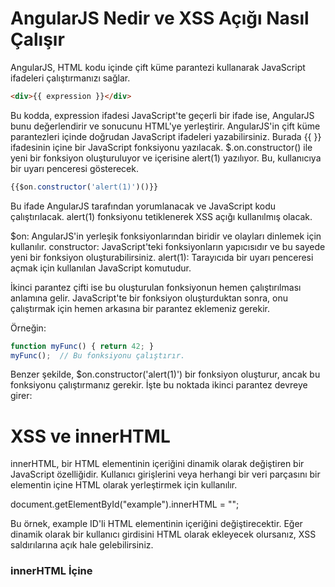 <h1>AngularJS Nedir ve XSS Açığı Nasıl Çalışır</h1>
AngularJS, HTML kodu içinde çift küme parantezi kullanarak JavaScript ifadeleri çalıştırmanızı sağlar.

```html
<div>{{ expression }}</div>
```

Bu kodda, expression ifadesi JavaScript'te geçerli bir ifade ise, AngularJS bunu değerlendirir ve sonucunu HTML'ye yerleştirir.
AngularJS'in çift küme parantezleri içinde doğrudan JavaScript ifadeleri yazabilirsiniz. Burada {{ }} ifadesinin içine bir JavaScript fonksiyonu yazılacak. $.on.constructor() ile yeni bir fonksiyon oluşturuluyor ve içerisine alert(1) yazılıyor. Bu, kullanıcıya bir uyarı penceresi gösterecek.

```javascript
{{$on.constructor('alert(1)')()}}
```
Bu ifade AngularJS tarafından yorumlanacak ve JavaScript kodu çalıştırılacak. alert(1) fonksiyonu tetiklenerek XSS açığı kullanılmış olacak.

$on: AngularJS'in yerleşik fonksiyonlarından biridir ve olayları dinlemek için kullanılır.
constructor: JavaScript'teki fonksiyonların yapıcısıdır ve bu sayede yeni bir fonksiyon oluşturabilirsiniz.
alert(1): Tarayıcıda bir uyarı penceresi açmak için kullanılan JavaScript komutudur.

İkinci parantez çifti ise bu oluşturulan fonksiyonun hemen çalıştırılması anlamına gelir. JavaScript'te bir fonksiyon oluşturduktan sonra, onu çalıştırmak için hemen arkasına bir parantez eklemeniz gerekir.

Örneğin:
```javascript
function myFunc() { return 42; }
myFunc();  // Bu fonksiyonu çalıştırır.
```

Benzer şekilde, $on.constructor('alert(1)') bir fonksiyon oluşturur, ancak bu fonksiyonu çalıştırmanız gerekir. İşte bu noktada ikinci parantez devreye girer:


<h1> XSS ve innerHTML </h1>

innerHTML, bir HTML elementinin içeriğini dinamik olarak değiştiren bir JavaScript özelliğidir. Kullanıcı girişlerini veya herhangi bir veri parçasını bir elementin içine HTML olarak yerleştirmek için kullanılır.

document.getElementById("example").innerHTML = "<script>alert('XSS');</script>";

Bu örnek, example ID'li HTML elementinin içeriğini değiştirecektir. Eğer dinamik olarak bir kullanıcı girdisini HTML olarak ekleyecek olursanız, XSS saldırılarına açık hale gelebilirsiniz.

<h3>innerHTML İçine <script> Tagi Koymak </h3>

Tarayıcılar, güvenlik ve performans nedenlerinden dolayı, innerHTML kullanılarak sonradan sayfaya eklenen <script> taglerini otomatik olarak çalıştırmaz. Bu, tarayıcıların bilinçli bir güvenlik önlemidir. Dinamik olarak eklenen <script> etiketleri doğrudan çalışmaz, bu yüzden kötü niyetli bir kullanıcının XSS açığından faydalanması bu yolla engellenmeye çalışılır.

Bu davranış, XSS saldırıları bağlamında oldukça önemlidir çünkü tarayıcılar bu tür saldırıları kısmen önleyebilmek için <script> taglerini dinamik olarak çalıştırmamayı seçmiştir. Ancak bu, XSS saldırılarının tamamen önüne geçmez. Saldırganlar hala başka yollarla zararlı JavaScript kodu çalıştırabilir. Örneğin:

Event Handlers: Dinamik olarak bir HTML elementine onclick, onmouseover, vb. gibi olay dinleyicileri eklenebilir. Örnek:

```html
document.getElementById("example").innerHTML = "<img src='x' onerror='alert(1)'>";
```
Bu örnekte, bir resim etiketi <img> ekleniyor ve resim yüklenemediğinde onerror olayı tetiklenerek alert(1) çalıştırılıyor.



<h1>Escape (Kaçış Karakterleri Kullanma)</h1>

"Escape" (kaçış), özel karakterlerin yanlış yorumlanmasını engellemek için, bu karakterleri farklı biçimlerde ifade etmektir. Örneğin, HTML, JavaScript, URL gibi ortamlarda bazı karakterler özel bir anlam taşır (örn: <, >, ", &). Bu karakterlerin ham haliyle kullanılması güvenlik riskleri doğurabilir veya beklenmeyen davranışlara neden olabilir. Escape, bu karakterlerin özel anlamını kaybettirerek onları güvenli hale getirir.

Örnek 1: HTML Escape
HTML belgelerinde <, > gibi karakterler etiket anlamı taşır. Bu karakterlerin kullanıcı tarafından sağlanan içeriklerde kullanılması, Cross-Site Scripting (XSS) gibi saldırılara neden olabilir.

Problemi Gösterme:

```javascript
<p>Kullanıcı Yorum: <script>alert("XSS Saldırısı!");</script></p>
```
Yukarıdaki kodda, kullanıcının yazdığı yorumda bir <script> etiketi varsa, bu doğrudan çalışır ve bir XSS saldırısına neden olabilir. Bu tür karakterleri kaçırmak (escape) bu riski ortadan kaldırır.

Çözüm:

```javascript
<p>Kullanıcı Yorum: &lt;script&gt;alert("XSS Saldırısı!");&lt;/script&gt;</p>
```
Bu durumda, < ve > işaretleri &lt; ve &gt; olarak escape edildi. Tarayıcı, bu karakterleri HTML etiketleri olarak değil, düz metin olarak algılar.

Örnek 2: JavaScript Escape
JavaScript'te de " veya ' karakterleri, string sınırları anlamına gelir ve yanlış yerlerde kullanılırsa hata veya güvenlik riski oluşturabilir.

Problemi Gösterme:

```javascript
let userInput = '"; alert("XSS");';
let script = `<script>let data = "${userInput}";</script>`;
document.write(script);
```
Yukarıdaki JavaScript kodu, kötü niyetli bir kullanıcının girdiği "; alert("XSS"); karakterleri sayesinde bir XSS saldırısına açık hale gelir.

Çözüm: Kaçış karakterleriyle bu sorunu çözebiliriz:

```javascript
let userInput = '\"; alert(\"XSS\");';
let script = `<script>let data = "${userInput}";</script>`;
document.write(script);
```
Bu kodda, " işareti kaçırılarak (escaped) JavaScript tarafından string sınırı olarak algılanmaz ve saldırı önlenir.



<h1>Encode (Kodlama)</h1>
"Encode" (kodlama), verilerin farklı ortamlarda güvenli şekilde taşınması veya işlenmesi için kullanılan bir tekniktir. Kodlama, verinin belirli bir formatta yeniden düzenlenmesi anlamına gelir ve bu genellikle veri taşırken veya iletilirken veri bütünlüğünü korur. Web geliştirmede sıkça kullanılan birkaç encode türü şunlardır:

Örnek 1: URL Encode
URL'ler yalnızca belirli bir karakter kümesini destekler ve bazı karakterler URL'de kullanılamaz. URL encoding (yüzde kodlama) bu karakterlerin URL içinde güvenli bir şekilde taşınabilmesi için onları dönüştürür.

Problemi Gösterme: Eğer bir URL'nin parçası olarak bir boşluk veya diğer özel karakterler kullanmak isterseniz, bu karakterler URL'de sorun yaratabilir.

Örneğin:

```text
https://example.com/search?query=ali&veli
```
Yukarıdaki URL'de boşluk ya da & işareti problem yaratabilir. & işareti, URL'de parametre ayırıcı olarak kullanılır, bu yüzden bu karakteri olduğu gibi kullanmak URL'nin yanlış anlaşılmasına neden olabilir.

Çözüm: Bu karakterleri encode ederek URL'de güvenli hale getirebiliriz:

```text
https://example.com/search?query=ali%20%26%20veli
```
Burada:

Boşluk %20 ile,
& ise %26 ile kodlanmıştır.

<h3>Örnek 2: Base64 Encode</h3>
Base64 kodlama, ikili verileri metin formatında güvenli bir şekilde taşımak için kullanılır. Özellikle e-posta, HTTP başlıkları gibi yerlerde sıkça tercih edilir. Base64, veriyi ASCII karakterleriyle taşır.

Problemi Gösterme: Bir resim dosyasını e-posta ile gönderirken, dosya binary (ikili) formatında olduğu için taşıma sorunları yaşanabilir.

Çözüm: Base64 kodlama, bu ikili veriyi metne çevirerek güvenli bir şekilde taşımanızı sağlar:

```bash
Input: Hello
Base64 Encoded: SGVsbG8=
```
Hello kelimesi, Base64 ile kodlanmış haliyle SGVsbG8= olur. Bu şekilde taşınan veri, herhangi bir format sorunu olmadan taşınabilir.












